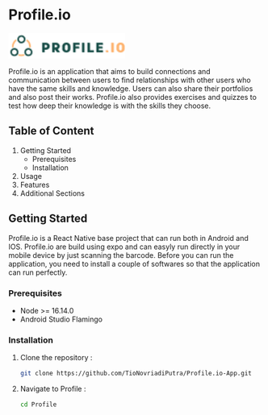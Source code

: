 # Profile.io
<img src="./src/assets/image/logoWithLetter.png" alt="Logo Profile.io" width="231">

Profile.io is an application that aims to build connections and communication between users to find relationships with other users who have the same skills and knowledge. Users can also share their portfolios and also post their works. Profile.io also provides exercises and quizzes to test how deep their knowledge is with the skills they choose.

## Table of Content
1. Getting Started
   - Prerequisites
   - Installation
3. Usage
4. Features
5. Additional Sections

## Getting Started
Profile.io is a React Native base project that can run both in Android and IOS. Profile.io are build using expo and can easyly run directly in your mobile device by just scanning the barcode. Before you can run the application, you need to install a couple of softwares so that the application can run perfectly.

### Prerequisites
- Node >= 16.14.0
- Android Studio Flamingo

### Installation
1. Clone the repository :
   
   ```bash
   git clone https://github.com/TioNovriadiPutra/Profile.io-App.git
2. Navigate to Profile :

   ```bash
   cd Profile
